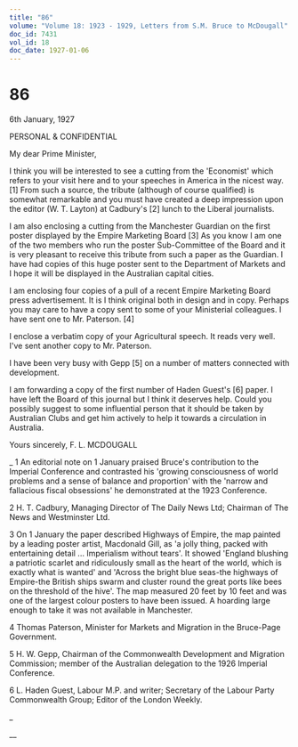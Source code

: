 ```yaml
---
title: "86"
volume: "Volume 18: 1923 - 1929, Letters from S.M. Bruce to McDougall"
doc_id: 7431
vol_id: 18
doc_date: 1927-01-06
---
```


# 86

6th January, 1927

PERSONAL &amp; CONFIDENTIAL

My dear Prime Minister,

I think you will be interested to see a cutting from the 'Economist' which refers to your visit here and to your speeches in America in the nicest way. [1] From such a source, the tribute (although of course qualified) is somewhat remarkable and you must have created a deep impression upon the editor (W. T. Layton) at Cadbury's [2] lunch to the Liberal journalists.

I am also enclosing a cutting from the Manchester Guardian on the first poster displayed by the Empire Marketing Board [3] As you know I am one of the two members who run the poster Sub-Committee of the Board and it is very pleasant to receive this tribute from such a paper as the Guardian. I have had copies of this huge poster sent to the Department of Markets and I hope it will be displayed in the Australian capital cities.

I am enclosing four copies of a pull of a recent Empire Marketing Board press advertisement. It is I think original both in design and in copy. Perhaps you may care to have a copy sent to some of your Ministerial colleagues. I have sent one to Mr. Paterson. [4]

I enclose a verbatim copy of your Agricultural speech. It reads very well. I've sent another copy to Mr. Paterson.

I have been very busy with Gepp [5] on a number of matters connected with development.

I am forwarding a copy of the first number of Haden Guest's [6] paper. I have left the Board of this journal but I think it deserves help. Could you possibly suggest to some influential person that it should be taken by Australian Clubs and get him actively to help it towards a circulation in Australia.

Yours sincerely, F. L. MCDOUGALL 

_ 1 An editorial note on 1 January praised Bruce's contribution to the Imperial Conference and contrasted his 'growing consciousness of world problems and a sense of balance and proportion' with the 'narrow and fallacious fiscal obsessions' he demonstrated at the 1923 Conference.

2 H. T. Cadbury, Managing Director of The Daily News Ltd; Chairman of The News and Westminster Ltd.

3 On 1 January the paper described Highways of Empire, the map painted by a leading poster artist, Macdonald Gill, as 'a jolly thing, packed with entertaining detail ... Imperialism without tears'. It showed 'England blushing a patriotic scarlet and ridiculously small as the heart of the world, which is exactly what is wanted' and 'Across the bright blue seas-the highways of Empire-the British ships swarm and cluster round the great ports like bees on the threshold of the hive'. The map measured 20 feet by 10 feet and was one of the largest colour posters to have been issued. A hoarding large enough to take it was not available in Manchester.

4 Thomas Paterson, Minister for Markets and Migration in the Bruce-Page Government.

5 H. W. Gepp, Chairman of the Commonwealth Development and Migration Commission; member of the Australian delegation to the 1926 Imperial Conference.

6 L. Haden Guest, Labour M.P. and writer; Secretary of the Labour Party Commonwealth Group; Editor of the London Weekly.

_

__
